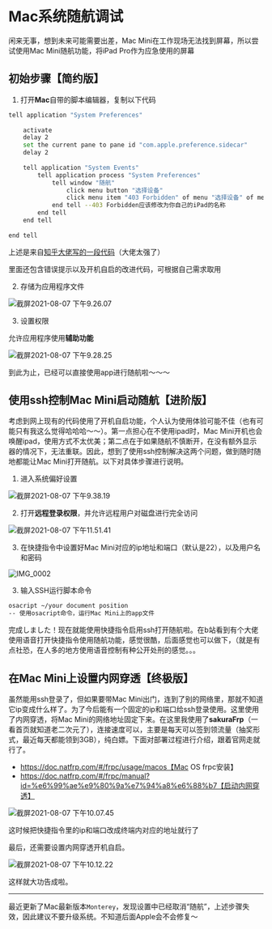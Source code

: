 # Mac系统随航调试

闲来无事，想到未来可能需要出差，Mac Mini在工作现场无法找到屏幕，所以尝试使用Mac Mini随航功能，将iPad Pro作为应急使用的屏幕

## 初始步骤【简约版】

1. 打开**Mac**自带的脚本编辑器，复制以下代码

```bash
tell application "System Preferences"
	
	activate
	delay 2
	set the current pane to pane id "com.apple.preference.sidecar"
	delay 2
	
	tell application "System Events"
		tell application process "System Preferences"
			tell window "随航"
				click menu button "选择设备"
				click menu item "403 Forbidden" of menu "选择设备" of menu button "选择设备" of window "随航" of application process "System Preferences" of application "System Events"
			end tell --403 Forbidden应该修改为你自己的iPad的名称
		end tell
	end tell
	
end tell
```

上述是来自[知乎大佬写的一段代码](https://zhuanlan.zhihu.com/p/328476489)（大佬太强了）

里面还包含错误提示以及开机自启的改进代码，可根据自己需求取用

2. 存储为应用程序文件

![截屏2021-08-07 下午9.26.07](https://cdn.jsdelivr.net/gh/SCUTCS-WWB/pic-bed@master//settings/MacMini随航脚本.png)

3. 设置权限

允许应用程序使用**辅助功能**

![截屏2021-08-07 下午9.28.25](https://cdn.jsdelivr.net/gh/SCUTCS-WWB/pic-bed@master//settings/MacMini随航程序权限.png)

到此为止，已经可以直接使用app进行随航啦～～～

## 使用ssh控制Mac Mini启动随航【进阶版】

考虑到网上现有的代码使用了开机自启功能，个人认为使用体验可能不佳（也有可能只有我这么觉得哈哈哈～～）。第一点担心在不使用ipad时，Mac Mini开机也会唤醒ipad，使用方式不太优美；第二点在于如果随航不慎断开，在没有额外显示器的情况下，无法重联。因此，想到了使用ssh控制解决这两个问题，做到随时随地都能让Mac Mini打开随航。以下对具体步骤进行说明。

1. 进入系统偏好设置

![截屏2021-08-07 下午9.38.19](https://cdn.jsdelivr.net/gh/SCUTCS-WWB/pic-bed@master//settings/进入共享.png)

2. 打开**远程登录权限**，并允许远程用户对磁盘进行完全访问

![截屏2021-08-07 下午11.51.41](https://cdn.jsdelivr.net/gh/SCUTCS-WWB/pic-bed@master//settings/远程登录权限.png)

3. 在快捷指令中设置好Mac Mini对应的ip地址和端口（默认是22），以及用户名和密码

![IMG_0002](https://cdn.jsdelivr.net/gh/SCUTCS-WWB/pic-bed@master//settings/ssh设置.PNG)

3. 输入SSH运行脚本命令

```bash
osacript ~/your document position 
-- 使用osacript命令，运行Mac Mini上的app文件
```

完成しました！现在就能使用快捷指令启用ssh打开随航啦。在b站看到有个大佬使用语音打开快捷指令使用随航功能，感觉很酷，后面感觉也可以做下，（就是有点社恐，在人多的地方使用语音控制有种公开处刑的感觉。。。

## 在Mac Mini上设置内网穿透【终极版】

虽然能用ssh登录了，但如果要带Mac Mini出门，连到了别的网络里，那就不知道它ip变成什么样了。为了今后能有一个固定的ip和端口给ssh登录使用。这里使用了内网穿透，将Mac Mini的网络地址固定下来。在这里我使用了**sakuraFrp**（一看首页就知道老二次元了），连接速度可以，主要是每天可以签到领流量（抽奖形式，最近每天都能领到3GB），纯白嫖。下面对部署过程进行介绍，跟着官网走就行了。

- https://doc.natfrp.com/#/frpc/usage/macos【Mac OS frpc安装】
- https://doc.natfrp.com/#/frpc/manual?id=%e6%99%ae%e9%80%9a%e7%94%a8%e6%88%b7【启动内网穿透】

![截屏2021-08-07 下午10.07.45](https://cdn.jsdelivr.net/gh/SCUTCS-WWB/pic-bed@master//settings/内网穿透.png)

这时候把快捷指令里的ip和端口改成终端内对应的地址就行了

最后，还需要设置内网穿透开机自启。

![截屏2021-08-07 下午10.12.22](https://cdn.jsdelivr.net/gh/SCUTCS-WWB/pic-bed@master//settings/内网穿透开机自启.png)

这样就大功告成啦。

---

最近更新了Mac最新版本`Monterey`，发现设置中已经取消“随航”，上述步骤失效，因此建议不要升级系统。不知道后面Apple会不会修复～